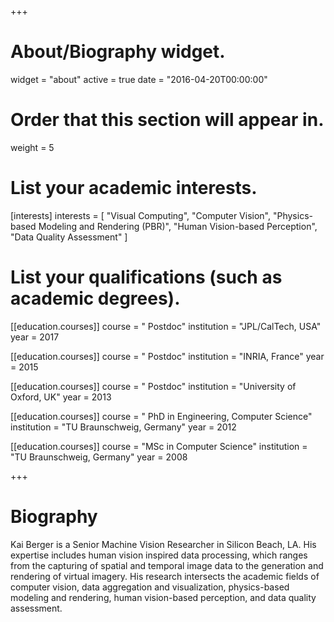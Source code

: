 +++
# About/Biography widget.
widget = "about"
active = true
date = "2016-04-20T00:00:00"

# Order that this section will appear in.
weight = 5

# List your academic interests.
[interests]
  interests = [
    "Visual Computing",
    "Computer Vision",
    "Physics-based Modeling and Rendering (PBR)",
    "Human Vision-based Perception",
    "Data Quality Assessment"
  ]

# List your qualifications (such as academic degrees).
[[education.courses]]
  course = " Postdoc"
  institution = "JPL/CalTech, USA"
  year = 2017

[[education.courses]]
  course = " Postdoc"
  institution = "INRIA, France"
  year = 2015

[[education.courses]]
  course = " Postdoc"
  institution = "University of Oxford, UK"
  year = 2013

[[education.courses]]
  course = " PhD in Engineering, Computer Science"
  institution = "TU Braunschweig, Germany"
  year = 2012

[[education.courses]]
  course = "MSc in Computer Science"
  institution = "TU Braunschweig, Germany"
  year = 2008
 
+++

# Biography

Kai Berger is a Senior Machine Vision Researcher in Silicon Beach, LA. His expertise includes human vision inspired data processing, which ranges from the capturing of spatial and temporal image data to the generation and rendering of virtual imagery. His research intersects the academic fields of computer vision, data aggregation and visualization, physics-based modeling and rendering, human vision-based perception, and data quality assessment.
